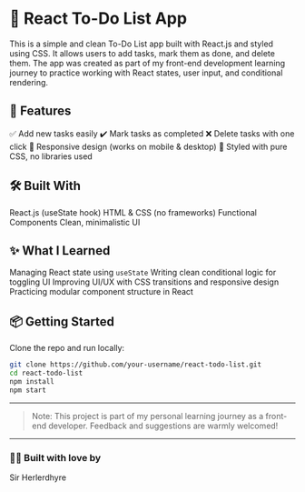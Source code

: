 
# 📝 React To-Do List App

This is a simple and clean To-Do List app built with React.js and styled using CSS. It allows users to add tasks, mark them as done, and delete them. The app was created as part of my front-end development learning journey to practice working with React states, user input, and conditional rendering.


## 🚀 Features

 ✅ Add new tasks easily
 ✔️ Mark tasks as completed
 ❌ Delete tasks with one click
 📱 Responsive design (works on mobile & desktop)
 💚 Styled with pure CSS, no libraries used

## 🛠️ Built With

 React.js (useState hook)
 HTML & CSS (no frameworks)
 Functional Components
 Clean, minimalistic UI

## ✨ What I Learned

 Managing React state using `useState`
 Writing clean conditional logic for toggling UI
 Improving UI/UX with CSS transitions and responsive design
 Practicing modular component structure in React

## 📦 Getting Started

Clone the repo and run locally:

```bash
git clone https://github.com/your-username/react-todo-list.git
cd react-todo-list
npm install
npm start
```

---

> Note: This project is part of my personal learning journey as a front-end developer. Feedback and suggestions are warmly welcomed!

---

### 🧕🏽 Built with love by

Sir Herlerdhyre

